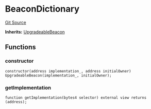 # BeaconDictionary
[Git Source](https://github.com/metacontract/mc/blob/7db22f6d7abc05705d21c7601fb406ca49c18557/src/devkit/Flattened.sol)

**Inherits:**
[UpgradeableBeacon](contract.UpgradeableBeacon.md)


## Functions
### constructor


```solidity
constructor(address implementation_, address initialOwner) UpgradeableBeacon(implementation_, initialOwner);
```

### getImplementation


```solidity
function getImplementation(bytes4 selector) external view returns (address);
```

